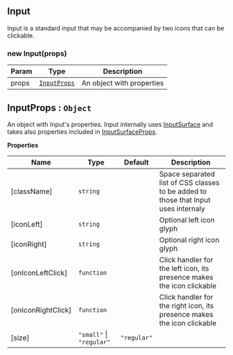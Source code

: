 <a name="Input"></a>

## Input
Input is a standard input that may be accompanied by two icons that can be clickable.

<a name="new_Input_new"></a>

### new Input(props)

| Param | Type | Description |
| --- | --- | --- |
| props | [<code>InputProps</code>](#InputProps) | An object with properties |

<a name="InputProps"></a>

## InputProps : <code>Object</code>
An object with Input's properties. Input internally uses [InputSurface](../InputSurface/README.md#InputSurface) and takes also properties included in [InputSurfaceProps](../InputSurface/README.md#InputSurfaceProps).

**Properties**

| Name | Type | Default | Description |
| --- | --- | --- | --- |
| [className] | <code>string</code> |  | Space separated list of CSS classes to be added to those that Input uses internaly |
| [iconLeft] | <code>string</code> |  | Optional left icon glyph |
| [iconRight] | <code>string</code> |  | Optional right icon glyph |
| [onIconLeftClick] | <code>function</code> |  | Click handler for the left icon, its presence makes the icon clickable |
| [onIconRightClick] | <code>function</code> |  | Click handler for the right icon, its presence makes the icon clickable |
| [size] | <code>&quot;small&quot;</code> \| <code>&quot;regular&quot;</code> | <code>&quot;regular&quot;</code> |  |

